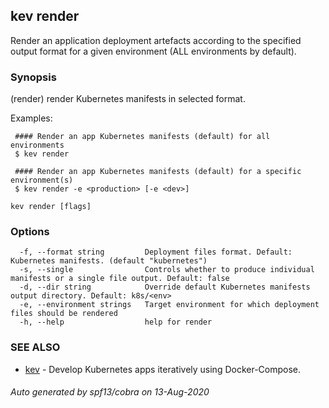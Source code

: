 ## kev render

Render an application deployment artefacts according to the specified output format for a given environment (ALL environments by default).

### Synopsis

(render) render Kubernetes manifests in selected format.

   Examples:

	 #### Render an app Kubernetes manifests (default) for all environments
	 $ kev render

	 #### Render an app Kubernetes manifests (default) for a specific environment(s)
	 $ kev render -e <production> [-e <dev>]

```
kev render [flags]
```

### Options

```
  -f, --format string         Deployment files format. Default: Kubernetes manifests. (default "kubernetes")
  -s, --single                Controls whether to produce individual manifests or a single file output. Default: false
  -d, --dir string            Override default Kubernetes manifests output directory. Default: k8s/<env>
  -e, --environment strings   Target environment for which deployment files should be rendered
  -h, --help                  help for render
```

### SEE ALSO

* [kev](kev.md)	 - Develop Kubernetes apps iteratively using Docker-Compose.

###### Auto generated by spf13/cobra on 13-Aug-2020
